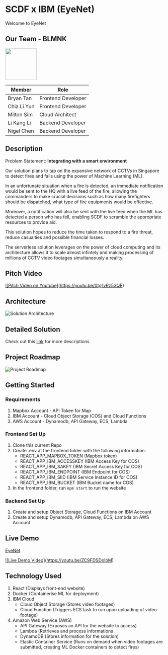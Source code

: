 # SCDF x IBM (EyeNet)
Welcome to EyeNet

## Our Team - BLMNK 
<img src="https://github.com/lkldev/SCDF-IBM/blob/master/resources/logo.jpg" width="100" height="100" />

Member | Role
------ | -----
Bryan Tan | Frontend Developer
Chia Li Yun | Frontend Developer
Milton Sim | Cloud Architect
Li Kang Li | Backend Developer
Nigel Chen | Backend Developer

## Description
Problem Statement: **Integrating with a smart environment**

Our solution plans to tap on the expansive network of CCTVs in Singapore to detect fires and falls using the power of Machine Learning (ML). 

In an unfortunate situation when a fire is detected, an immediate notification would be sent to the HQ with a live feed of the fire, allowing the commanders to make crucial decisions such as how many firefighters should be dispatched, what type of fire equipments would be effective.

Moreover, a notification will also be sent with the live feed when the ML has detected a person who has fell, enabling SCDF to scramble the appropriate resources to provide aid. 

This solution hopes to reduce the time taken to respond to a fire threat, reduce casualties and possible financial losses.

The serverless solution leverages on the power of cloud computing and its architecture allows it to scale almost infintely and making processing of millions of CCTV video footages simultaneously a reality. 

## Pitch Video
[![Pitch Video on Youtube]](https://youtu.be/0tg1vRz53QE/0.jpg)(https://youtu.be/0tg1vRz53QE)

## Architecture
![Solution Architecture](https://github.com/lkldev/SCDF-IBM/blob/master/resources/solution-architecture.png)

## Detailed Solution
Check out this [link](https://github.com/lkldev/BLMNK-EyeNet_SCDFXIBM/blob/master/resources/detailed-solution.md) for more descriptions

## Project Roadmap
![Project Roadmap](https://github.com/lkldev/SCDF-IBM/blob/master/resources/project-roadmap.png)

## Getting Started

### Requirements
1. Mapbox Account - API Token for Map
2. IBM Account - Cloud Object Storage (COS) and Cloud Functions
3. AWS Account - Dynamodb, API Gateway, ECS, Lambda

### Frontend Set Up
1. Clone this current Repo
2. Create .env at the frontend folder with the following information:
   - REACT_APP_MAPBOX_TOKEN (Mapbox token)
   - REACT_APP_IBM_ACCESSKEY (IBM Access Key for COS)
   - REACT_APP_IBM_SAKEY (IBM Secret Access Key for COS)
   - REACT_APP_IBM_ENDPOINT (IBM Endpoint for COS)
   - REACT_APP_IBM_SIID (IBM Service Instance ID for COS)
   - REACT_APP_IBM_BUCKET (IBM Bucket name for COS)
3. In the frontend folder, run `npm start` to run the website

### Backend Set Up
1. Create and setup Object Storage, Cloud Functions on IBM Account
2. Create and setup Dynamodb, API Gateway, ECS, Lambda on AWS Account

## Live Demo
[EyeNet](http://chialiyun.github.io/eyenet)

[![Live Demo Video]](https://youtu.be/ZC9FDSDolbM/0.jpg)(https://youtu.be/ZC9FDSDolbM)

## Technology Used
1. React (Displays front-end website)
2. Docker (Containerise ML for deployment) 
2. IBM Cloud 
   - Cloud Object Storage (Stores video footages)
   - Cloud Function (Triggers ECS task to run upon uploading of video footage)
3. Amazon Web Service (AWS)
   - API Gateway (Exposes an API for the website to access)
   - Lambda (Retrieves and process informations
   - DynamoDB (Stores information for the solution)
   - Elastic Container Service (Runs on demand when video footages are submitted, creating ML Docker containers to detect fires)
